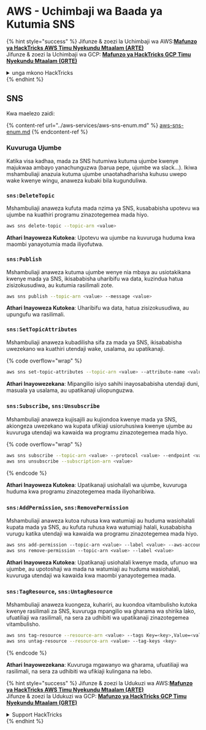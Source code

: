 # AWS - Uchimbaji wa Baada ya Kutumia SNS

{% hint style="success" %}
Jifunze & zoezi la Uchimbaji wa AWS:<img src="/.gitbook/assets/image.png" alt="" data-size="line">[**Mafunzo ya HackTricks AWS Timu Nyekundu Mtaalam (ARTE)**](https://training.hacktricks.xyz/courses/arte)<img src="/.gitbook/assets/image.png" alt="" data-size="line">\
Jifunze & zoezi la Uchimbaji wa GCP: <img src="/.gitbook/assets/image (2).png" alt="" data-size="line">[**Mafunzo ya HackTricks GCP Timu Nyekundu Mtaalam (GRTE)**<img src="/.gitbook/assets/image (2).png" alt="" data-size="line">](https://training.hacktricks.xyz/courses/grte)

<details>

<summary>unga mkono HackTricks</summary>

* Angalia [**mpango wa michango**](https://github.com/sponsors/carlospolop)!
* **Jiunge na** 💬 [**Kikundi cha Discord**](https://discord.gg/hRep4RUj7f) au kikundi cha [**telegram**](https://t.me/peass) au **tufuate** kwenye **Twitter** 🐦 [**@hacktricks\_live**](https://twitter.com/hacktricks\_live)**.**
* **Shiriki mbinu za uchimbaji kwa kuwasilisha PRs kwa** [**HackTricks**](https://github.com/carlospolop/hacktricks) na [**HackTricks Cloud**](https://github.com/carlospolop/hacktricks-cloud) github repos.

</details>
{% endhint %}

## SNS

Kwa maelezo zaidi:

{% content-ref url="../aws-services/aws-sns-enum.md" %}
[aws-sns-enum.md](../aws-services/aws-sns-enum.md)
{% endcontent-ref %}

### Kuvuruga Ujumbe

Katika visa kadhaa, mada za SNS hutumiwa kutuma ujumbe kwenye majukwaa ambayo yanachunguzwa (barua pepe, ujumbe wa slack...). Ikiwa mshambuliaji anazuia kutuma ujumbe unaotahadharisha kuhusu uwepo wake kwenye wingu, anaweza kubaki bila kugunduliwa.

### `sns:DeleteTopic`

Mshambuliaji anaweza kufuta mada nzima ya SNS, kusababisha upotevu wa ujumbe na kuathiri programu zinazotegemea mada hiyo.
```bash
aws sns delete-topic --topic-arn <value>
```
**Athari Inayoweza Kutokea**: Upotevu wa ujumbe na kuvuruga huduma kwa maombi yanayotumia mada iliyofutwa.

### `sns:Publish`

Mshambuliaji anaweza kutuma ujumbe wenye nia mbaya au usiotakikana kwenye mada ya SNS, ikisababisha uharibifu wa data, kuzindua hatua zisizokusudiwa, au kutumia rasilimali zote.
```bash
aws sns publish --topic-arn <value> --message <value>
```
**Athari Inayoweza Kutokea**: Uharibifu wa data, hatua zisizokusudiwa, au upungufu wa rasilimali.

### `sns:SetTopicAttributes`

Mshambuliaji anaweza kubadilisha sifa za mada ya SNS, ikisababisha uwezekano wa kuathiri utendaji wake, usalama, au upatikanaji. 

{% code overflow="wrap" %}
```bash
aws sns set-topic-attributes --topic-arn <value> --attribute-name <value> --attribute-value <value>
```
**Athari Inayowezekana**: Mipangilio isiyo sahihi inayosababisha utendaji duni, masuala ya usalama, au upatikanaji uliopunguzwa.

### `sns:Subscribe`, `sns:Unsubscribe`

Mshambuliaji anaweza kujisajili au kujiondoa kwenye mada ya SNS, akiongeza uwezekano wa kupata ufikiaji usioruhusiwa kwenye ujumbe au kuvuruga utendaji wa kawaida wa programu zinazotegemea mada hiyo.

{% code overflow="wrap" %}
```bash
aws sns subscribe --topic-arn <value> --protocol <value> --endpoint <value>
aws sns unsubscribe --subscription-arn <value>
```
{% endcode %}

**Athari Inayoweza Kutokea**: Upatikanaji usiohalali wa ujumbe, kuvuruga huduma kwa programu zinazotegemea mada iliyoharibiwa.

### `sns:AddPermission`, `sns:RemovePermission`

Mshambuliaji anaweza kutoa ruhusa kwa watumiaji au huduma wasiohalali kupata mada ya SNS, au kufuta ruhusa kwa watumiaji halali, kusababisha vurugu katika utendaji wa kawaida wa programu zinazotegemea mada hiyo.
```css
aws sns add-permission --topic-arn <value> --label <value> --aws-account-id <value> --action-name <value>
aws sns remove-permission --topic-arn <value> --label <value>
```
**Athari Inayoweza Kutokea**: Upatikanaji usiohalali kwenye mada, ufunuo wa ujumbe, au upotoshaji wa mada na watumiaji au huduma wasiohalali, kuvuruga utendaji wa kawaida kwa maombi yanayotegemea mada.

### `sns:TagResource`, `sns:UntagResource`

Mshambuliaji anaweza kuongeza, kuhariri, au kuondoa vitambulisho kutoka kwenye rasilimali za SNS, kuvuruga mpangilio wa gharama wa shirika lako, ufuatiliaji wa rasilimali, na sera za udhibiti wa upatikanaji zinazotegemea vitambulisho.
```bash
aws sns tag-resource --resource-arn <value> --tags Key=<key>,Value=<value>
aws sns untag-resource --resource-arn <value> --tag-keys <key>
```
{% endcode %}

**Athari Inayowezekana**: Kuvuruga mgawanyo wa gharama, ufuatiliaji wa rasilimali, na sera za udhibiti wa ufikiaji kulingana na lebo.

{% hint style="success" %}
Jifunze & zoezi la Udukuzi wa AWS:<img src="/.gitbook/assets/image.png" alt="" data-size="line">[**Mafunzo ya HackTricks AWS Timu Nyekundu Mtaalam (ARTE)**](https://training.hacktricks.xyz/courses/arte)<img src="/.gitbook/assets/image.png" alt="" data-size="line">\
Jifunze & zoezi la Udukuzi wa GCP: <img src="/.gitbook/assets/image (2).png" alt="" data-size="line">[**Mafunzo ya HackTricks GCP Timu Nyekundu Mtaalam (GRTE)**<img src="/.gitbook/assets/image (2).png" alt="" data-size="line">](https://training.hacktricks.xyz/courses/grte)

<details>

<summary>Support HackTricks</summary>

* Angalia [**mpango wa michango**](https://github.com/sponsors/carlospolop)!
* **Jiunge na** 💬 [**Kikundi cha Discord**](https://discord.gg/hRep4RUj7f) au kikundi cha [**telegram**](https://t.me/peass) au **tufuate** kwenye **Twitter** 🐦 [**@hacktricks\_live**](https://twitter.com/hacktricks\_live)**.**
* **Shiriki mbinu za udukuzi kwa kuwasilisha PRs kwa** [**HackTricks**](https://github.com/carlospolop/hacktricks) na [**HackTricks Cloud**](https://github.com/carlospolop/hacktricks-cloud) github repos.

</details>
{% endhint %}
